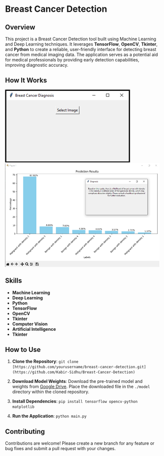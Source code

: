 # Breast Cancer Detection

## Overview
This project is a Breast Cancer Detection tool built using Machine Learning and Deep Learning techniques. It leverages **TensorFlow**, **OpenCV**, **Tkinter**, and **Python** to create a reliable, user-friendly interface for detecting breast cancer from medical imaging data. The application serves as a potential aid for medical professionals by providing early detection capabilities, improving diagnostic accuracy.

## How It Works
![Step 1: Upload Image](examples/image1.png)
![Step 2: Get Results](examples/image2.png)

## Skills
- **Machine Learning**
- **Deep Learning**
- **Python**
- **TensorFlow**
- **OpenCV**
- **Tkinter**
- **Computer Vision**
- **Artificial Intelligence**
- **Tkinter**

## How to Use
1. **Clone the Repository**:
    `git clone [https://github.com/yourusername/breast-cancer-detection.git](https://github.com/Kabir-Sidhu/Breast-Cancer-Detection)`

2. **Download Model Weights**:
    Download the pre-trained model and weights from [Google Drive](https://drive.google.com/file/d/1sMbvTuQ5-DnFXnLMkTt1wx2xcIpqPkXu/view?usp=sharing).
    Place the downloaded file in the `./model` directory within the cloned repository.

3. **Install Dependencies**:
    `pip install tensorflow opencv-python matplotlib`

4. **Run the Application**:
    `python main.py`

## Contributing
Contributions are welcome! Please create a new branch for any feature or bug fixes and submit a pull request with your changes.

